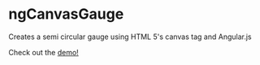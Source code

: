 # ngCanvasGauge

Creates a semi circular gauge using HTML 5's canvas tag and Angular.js

Check out the [demo!](index.html)
